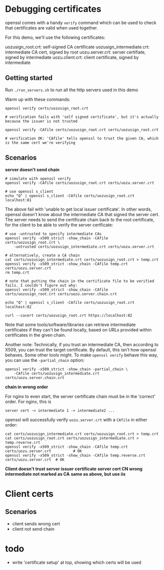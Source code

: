 # Debugging certificates

openssl comes with a handy `verify` command which can be used to check that
certificates are valid when used together.

For this demo, we'll use the following certificates:

uozusign_root.crt:          self-signed CA certificate
uozusign_intermediate.crt:  intermediate CA cert, signed by root
uozu.server.crt:            server certifiate, signed by intermediate
uozu.client.crt:            client certificate, signed by intermediate

## Getting started

Run `./run_servers.sh` to run all the http servers used in this demo

Warm up with these commands:

    openssl verify certs/uozusign_root.crt
    
    # verification fails with 'self signed certificate', but it's actually because the issuer is not trusted

    openssl verify -CAfile certs/uozusign_root.crt certs/uozusign_root.crt

    # verification OK: 'CAfile' tells openssl to trust the given CA, which is the same cert we're verifying

## Scenarios

**server doesn't send chain**

    # simulate with openssl verify
    openssl verify -CAfile certs/uozusign_root.crt certs/uozu.server.crt

    # use openssl s_client
    echo "Q" | openssl s_client -CAfile certs/uozusign_root.crt localhost:81

The above fail with 'unable to get local issuer certificate'. In other words, openssl doesn't
know about the intermediate CA that signed the server cert. The server needs to send the
certificate chain back to the root certificate, for the client to be able to verify the
server certficate:

    # use -untrusted to specify intermediate CAs
    openssl verify -x509_strict -show_chain -CAfile certs/uozusign_root.crt \
        -untrusted certs/uozusign_intermediate.crt certs/uozu.server.crt

    # alternatively, create a CA chain
    cat certs/uozusign_intermediate.crt certs/uozusign_root.crt > temp.crt
    openssl verify -x509_strict -show_chain -CAfile temp.crt certs/uozu.server.crt
    rm temp.crt

    # note that putting the chain in the certificate file to be verified fails. I couldn't figure out why:
    openssl verify -x509_strict -show_chain -CAfile certs/uozusign_root.crt certs/uozu.server.chain.crt

    echo "Q" | openssl s_client -CAfile certs/uozusign_root.crt localhost:82

    curl --cacert certs/uozusign_root.crt https://localhost:82

Note that some tools/software/libraries can retrieve intermediate certificates if they can't be
found locally, based on URLs provided within certificates in the given chain.

Another note: Technically, if you trust an intermediate CA, then according to X509, you can trust
the target certificate. By default, this isn't how openssl behaves. Some other tools might.
To make `openssl verify` behave this way, you can use the `-partial_chain` option:

    openssl verify -x509_strict -show_chain -partial_chain \
        -CAfile certs/uozusign_intermediate.crt certs/uozu.server.chain.crt

**chain in wrong order**

For nginx to even start, the server certificate chain must be in the 'correct' order. For nginx,
this is

    server cert -> intermediate 1 -> intermediate2 ...

openssl will successfully verify `uozu.server.crt` with a `CAfile` in either order:

    cat certs/uozusign_intermediate.crt certs/uozusign_root.crt > temp.crt
    cat certs/uozusign_root.crt certs/uozusign_intermediate.crt > temp.reverse.crt
    openssl verify -x509_strict -show_chain -CAfile temp.crt certs/uozu.server.crt          # OK
    openssl verify -x509_strict -show_chain -CAfile temp.reverse.crt certs/uozu.server.crt  # OK

**Client doesn't trust server issuer certificate**
**server cert CN wrong**
**intermediate not marked as CA**
**same as above, but use iis**

# Client certs

## Scenarios

- client sends wrong cert
- client not send chain


# todo
- write 'certificate setup' at top, showing which certs will be used
